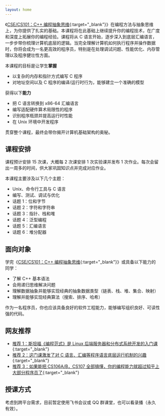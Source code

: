 ```yaml
---
layout: home
---
```


《[CSE/CS101：C++ 编程抽象思维](https://cs101.stickmind.com/){:target="_blank"}》在编程方法与抽象思维上，为你提供了扎实的基础。本课程将在此基础上继续提升你的编程技术，在广度和深度上拓展你的编程经验。课程将从 C 语言开始，逐步深入到底层汇编语言，一步步带你梳理计算机底层的逻辑。当完全理解计算机如何执行程序并操作数据时，你将会成为一名更高效的程序员，特别是在处理调试问题、性能优化、内存管理以及程序健壮性方面。

本课程的目标是让学生**掌握**

- 以复杂的内存和指针方式编写 C 程序
- 对地址空间以及 C 程序的编译/运行时行为，能够建立一个准确的模型

获得以下**能力**

- 把 C 语言转换到 x86-64 汇编语言
- 编写适配硬件算术局限性的程序
- 识别程序瓶颈并提高运行时性能
- 在 Unix 环境中开发程序

贯穿整个课程，最终会带你揭开计算机基础架构的奥秘。

## 课程安排

课程预计安排 15 次课，大概每 2 次课安排 1 次实验课并发布 1 次作业。每次会留出一周多的时间，供大家巩固知识点并完成对应作业。

本课程主要涉及以下几个主题：

- Unix、命令行工具与 C 语言
- 编写、测试、调试与优化
- 话题 1：位和字节
- 话题 2：字符和字符串
- 话题 3：指针、栈和堆
- 话题 4：泛型编程
- 话题 5：汇编语言
- 话题 6：堆分配器

## 面向对象

学完《[CSE/CS101：C++ 编程抽象思维](https://cs101.stickmind.com/){:target="_blank"}》或具备以下能力的同学：

- 了解 C++ 基本语法
- 会用递归思维解决问题
- 理解数据抽象并能够实现经典的抽象数据类型（链表、栈、堆、集合、映射）
- 理解并能够实现经典算法（搜索、排序、哈希）

作为一名程序员，你也应该具备良好的软件工程能力，能够编写组织良好、可读性强的代码。

## 网友推荐

- [推荐 1：斯坦福《编程范式》是 Linux 后端服务器和分布式系统开发的入门课](https://www.zhihu.com/question/51560126/answer/126503323){:target="_blank"}
- [推荐 2：这门课激发了对 C 语言、汇编等程序语言底层运行机制的兴趣](https://www.zhihu.com/question/29224038/answer/2761968047){:target="_blank"}
- [推荐 3：如果能把 CS106A/B，CS107 全部搞懂，你的编程能力就超过知乎上大部分程序员了](https://www.zhihu.com/question/66938108/answer/248914763){:target="_blank"}

## 授课方式

考虑到跨平台需求，目前暂定使用飞书会议或 QQ 群课堂，也可以看录播（永久有效）。
